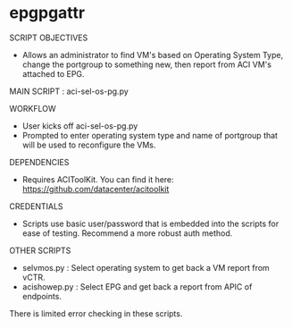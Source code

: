 # epgpgattr

SCRIPT OBJECTIVES
- Allows an administrator to find VM's based on Operating System Type, change the portgroup to something new,
  then report from ACI VM's attached to EPG.

MAIN SCRIPT : aci-sel-os-pg.py

WORKFLOW
- User kicks off aci-sel-os-pg.py
- Prompted to enter operating system type and name of portgroup that will be used to reconfigure the VMs.

DEPENDENCIES
- Requires ACIToolKit. You can find it here: https://github.com/datacenter/acitoolkit

CREDENTIALS
- Scripts use basic user/password that is embedded into the scripts for ease of testing. Recommend a more robust auth method.



OTHER SCRIPTS
- selvmos.py    : Select operating system to get back a VM report from vCTR.
- acishowep.py  : Select EPG and get back a report from APIC of endpoints.


There is limited error checking in these scripts. 





